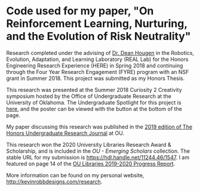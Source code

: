 # Code used for my paper, "On Reinforcement Learning, Nurturing, and the Evolution of Risk Neutrality"

Research completed under the advising of [Dr. Dean Hougen](http://www.ou.edu/coe/cs/people/hougen) in the Robotics, Evolution, Adaptation, and Learning Laboratory (REAL Lab) for the Honors Engineering Research Experience (HERE) in Spring 2018 and continuing through the Four Year Research Engagement (FYRE) program with an NSF grant in Summer 2018. This project was submitted as my Honors Thesis. 

This research was presented at the Summer 2018 Curiosity 2 Creativity symposium hosted by the Office of Undergraduate Research at the University of Oklahoma. The Undergraduate Spotlight for this project is [here](http://curiosity2creativity.net/node/348), and the poster can be viewed with the button at the bottom of the page. 

My paper discussing this research was published in the [2019 edition of The Honors Undergraduate Research Journal](https://issuu.com/honnews/docs/thurj_2019_final) at OU.

This research won the 2020 University Libraries Research Award & Scholarship, and is included in the *OU - Emerging Scholars* collection. The stable URL for my submission is https://hdl.handle.net/11244.46/1547. I am featured on page 14 of the [OU Libraries 2019-2020 Progress Report](https://issuu.com/oulibraries/docs/ou_libraries_progress_report_2019-2020).

More information can be found on my personal website, http://kevinrobbdesigns.com/research.
